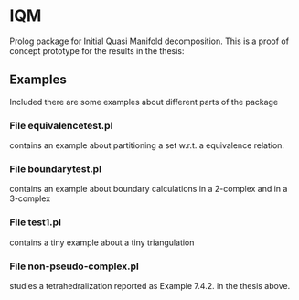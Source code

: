 # IQM
Prolog package for Initial Quasi Manifold decomposition.
This is a proof of concept prototype for the results in the thesis:

## Examples
Included there are some examples about different parts of the package
### File equivalencetest.pl 
contains an example about partitioning a set w.r.t. a equivalence relation.
### File boundarytest.pl
contains an example about boundary calculations in a 2-complex and in a 3-complex
### File test1.pl
contains a tiny example about a tiny triangulation
### File non-pseudo-complex.pl 
studies a tetrahedralization  reported as Example 7.4.2. in the thesis above.

